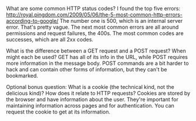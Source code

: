 What are some common HTTP status codes?
I found the top five errors: http://royal.pingdom.com/2009/05/06/the-5-most-common-http-errors-according-to-google/
The number one is 500, which is an internal server error. That's pretty vague.
The next most common errors are all around permissions and request failures, the 400s.
The most common codes are successes, which are all 2xx codes.

What is the difference between a GET request and a POST request? When might each be used?
GET has all of its info in the URL, while POST requires more information in the message body. POST commands are a bit harder to hack and can contain other forms of information, but they can't be bookmarked.

Optional bonus question: What is a cookie (the technical kind, not the delicious kind)? How does it relate to HTTP requests?
Cookies are stored by the browser and have information about the user. They're important for maintaining information across pages and for authentication. You can request the cookie to get at its information.
